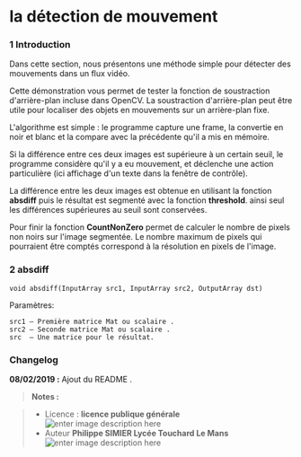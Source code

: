 ﻿la détection de mouvement
===================

### 1 Introduction
Dans cette section, nous présentons une méthode  simple pour détecter des mouvements dans un flux vidéo. 

Cette démonstration vous permet de tester la fonction de soustraction d'arrière-plan   incluse dans OpenCV.  La soustraction d'arrière-plan peut être utile pour localiser  des objets en mouvements  sur un arrière-plan fixe.
 
L'algorithme est  simple : le programme capture une frame,  la convertie en noir et blanc et la compare avec la précédente  qu'il a mis en mémoire.  

Si la différence entre ces deux images est supérieure à un certain seuil, le programme considère qu'il y a eu mouvement,  et déclenche une action particulière (ici affichage d'un texte dans la fenêtre de contrôle).

La différence entre les deux images est obtenue  en utilisant la fonction **absdiff** puis le résultat est segmenté avec la fonction **threshold**. ainsi seul les différences supérieures au seuil sont conservées. 
 
Pour finir la fonction **CountNonZero**  permet de calculer le nombre de pixels non noirs sur l'image segmentée. Le nombre maximum de pixels qui pourraient être comptés correspond  à la résolution  en pixels de l'image.
    
### 2 absdiff 

    void absdiff(InputArray src1, InputArray src2, OutputArray dst)

Paramètres:	

    src1 – Première matrice Mat ou scalaire .
    src2 – Seconde matrice Mat ou scalaire .
    src  – Une matrice pour le résultat.


### Changelog

 **08/02/2019 :** Ajout du README . 
 
 
> **Notes :**


> - Licence : **licence publique générale** ![enter image description here](https://img.shields.io/badge/licence-GPL-green.svg)
> - Auteur **Philippe SIMIER Lycée Touchard Le Mans**
>  ![enter image description here](https://img.shields.io/badge/built-passing-green.svg)
<!-- TOOLBOX 

Génération des badges : https://shields.io/
Génération de ce fichier : https://stackedit.io/editor#
https://docplayer.fr/15188945-Le-traitement-d-images-avec-opencv.html

